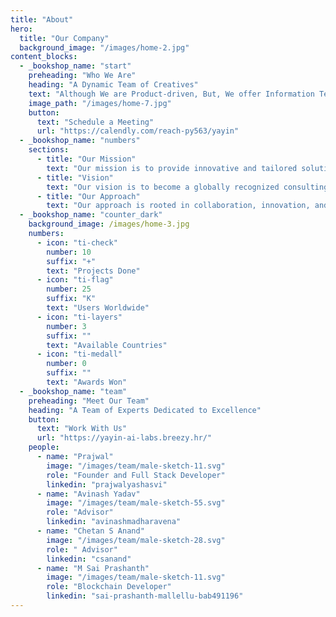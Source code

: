 ```yaml
---
title: "About"
hero:
  title: "Our Company"
  background_image: "/images/home-2.jpg"
content_blocks:
  - _bookshop_name: "start"
    preheading: "Who We Are"
    heading: "A Dynamic Team of Creatives"
    text: "Although We are Product-driven, But, We offer Information Technology Enabled Services (ITES) to optimize buisness process. We analyze cyber security risks, hunt and fix vulnerabilities in the organization infrastructure."
    image_path: "/images/home-7.jpg"
    button:
      text: "Schedule a Meeting"
      url: "https://calendly.com/reach-py563/yayin"
  - _bookshop_name: "numbers"
    sections:
      - title: "Our Mission"
        text: "Our mission is to provide innovative and tailored solutions that enable businesses to thrive in a competitive landscape. We're committed to driving success through strategic partnerships."
      - title: "Vision"
        text: "Our vision is to become a globally recognized consulting firm known for delivering transformative results. We aim to be the go-to choice for businesses seeking growth and optimization."
      - title: "Our Approach"
        text: "Our approach is rooted in collaboration, innovation, and expertise. We work closely with our clients to understand their unique challenges and develop custom strategies to overcome them."
  - _bookshop_name: "counter_dark"
    background_image: /images/home-3.jpg
    numbers:
      - icon: "ti-check"
        number: 10
        suffix: "+"
        text: "Projects Done"
      - icon: "ti-flag"
        number: 25
        suffix: "K"
        text: "Users Worldwide"
      - icon: "ti-layers"
        number: 3
        suffix: ""
        text: "Available Countries"
      - icon: "ti-medall"
        number: 0
        suffix: ""
        text: "Awards Won"
  - _bookshop_name: "team"
    preheading: "Meet Our Team"
    heading: "A Team of Experts Dedicated to Excellence"
    button:
      text: "Work With Us"
      url: "https://yayin-ai-labs.breezy.hr/"
    people:
      - name: "Prajwal"
        image: "/images/team/male-sketch-11.svg"
        role: "Founder and Full Stack Developer"
        linkedin: "prajwalyashasvi"
      - name: "Avinash Yadav"
        image: "/images/team/male-sketch-55.svg"
        role: "Advisor"
        linkedin: "avinashmadharavena"
      - name: "Chetan S Anand"
        image: "/images/team/male-sketch-28.svg"
        role: " Advisor"
        linkedin: "csanand"
      - name: "M Sai Prashanth"
        image: "/images/team/male-sketch-11.svg"
        role: "Blockchain Developer"
        linkedin: "sai-prashanth-mallellu-bab491196"
---
```

